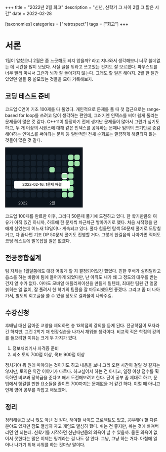+++
title = "2022년 2월 회고"
description = "신년, 신학기 그 사이 2월 그 짧은 시간"
date = 2022-02-28

[taxonomies]
categories = ["retrospect"]
tags = ["회고"]
+++

# 서론
1월이 알찼으니 2월은 좀 느긋해도 되지 않을까? 라고 지나와서 생각해보니 너무 쓸데없는 데 시간을 많이 보냈다. 사실 글을 뭐라고 쓰고있는 건지도 잘 모르겠다. 파우스트를 너무 빨리 마셔서 그런가 뇌가 잘 돌아가지 않는다. 그래도 할 일은 해야지. 2월 한 달간 있었던 일들 중 쓸모있는 것들을 모아 기록해보자.
<!-- more -->
## 코딩 테스트 준비
코드업 C언어 기초 100제를 다 풀었다. 개인적으로 문제를 풀 때 첫 접근으로는 range-based for loop를 쓰려고 많이 생각하는 편인데, 그러기엔 인덱스를 써야 쉽게 풀리는 문제들이 많은 것 같다. C++11이 등장하기 전에 생겨난 문제들이 많아서 그런가 싶기도 하고, 두 개 이상의 시퀀스에 대해 같은 인덱스를 공유하는 문제나 임의의 크기만큼 증감해야하는 인덱스를 써야되는 문제 등 일반적인 전체 순회로는 깔끔하게 해결되지 않는 것들이 많은 것 같다.

![my solved.ac streak](streak.png)

코드업 100제를 완료한 이후, 그리디 50문제 풀기에 도전하고 있다. 한 학기만큼의 여유가 아직 있긴 하니까, 하루에 한 문제씩 차근차근 쌓아가기로 했다. 처음 시작했을 땐 애걔 싶었는데 어느새 13일이나 계속되고 있다. 풀다 힘들면 탐색 50문제 풀기로 도망칠 거고, 다 끝나면 기초 DP 50문제 풀기도 진행할 거다. 그렇게 한걸음씩 나아가면 적어도 코딩 테스트에 발목잡힐 일은 없겠다.

## 전공종합설계
팀 자체는 1월달쯤에도 대강 어떻게 할 지 결정되어있긴 했었다. 친한 후배가 살려달라고 읍소를 하는 바람에 팀에 들어가게 되었다만, 난 아직도 내가 왜 그 정도의 대우를 받는건지 알 수가 없다. 아마도 모바일 애플리케이션을 만들게 될텐데, 최대한 팀원 간 얼굴 붉히는 일 없이, 잘 풀려서 한 학기의 팀플을 잘 마무리했으면 좋겠다. 그리고 좀 더 나아가서, 별도의 회고글을 쓸 수 있을 정도로 결과물이 나와주길.

## 수강신청
후배님 대신 잡아준 교양을 제외하면 총 13학점의 강의를 듣게 된다. 전공학점이 모자라긴 하지만, 그건 2학기 때 현장실습을 나가서 채워볼 생각이다. 비교적 적은 학점의 강의를 들으려한 이유는 크게 두 가지가 있다.

1. 정보처리기사 자격증 준비
2. 최소 토익 700점 이상, 목표 900점 이상

정처기야 뭐 원래 따야되는 것이기도 하고 내용을 보니 그리 오랜 시간이 걸릴 것 같지는 않지만, 토익은 약간 이야기가 다르다. 하고싶어서 하는 건 아니고, 일정 이상 점수를 획득하면 비교과 장학금을 준다고 해서 도전해보려고 한다. 단어 공부 좀 제대로 하고, 문법에서 헷갈릴 만한 요소들을 줄이면 700까지는 문제없을 거 같긴 하다. 이럴 때 아니고 언제 영어 공부를 각잡고 해보겠어.

## 정리
정리해놓고 보니 뭣도 아닌 것 같다. 해야할 사이드 프로젝트도 있고, 공부해야 할 다른 분야도 있지만 잠도 열심히 자고 게임도 열심히 했다. 쉬는 건 좋지만, 쉬는 것에 빠져버리면 안 되는데. 신학기를 시작하면 신년때만큼의 의욕이 날 수 있을까. 물론 의욕이 없어서 못한다는 말은 이제는 핑계라는 걸 나도 잘 안다. 그냥, 그냥 하는 거다. 아침에 일어나 나가기 위해 샤워를 하는 것마냥 말이다.